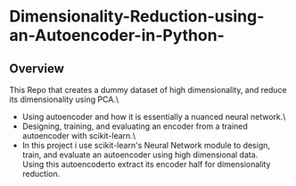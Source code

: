 # Dimensionality-Reduction-using-an-Autoencoder-in-Python-
## Overview
This Repo that creates a dummy dataset of high dimensionality, and reduce its dimensionality using PCA.\
- Using autoencoder and how it is essentially a nuanced neural network.\
- Designing, training, and evaluating an encoder from a trained autoencoder with scikit-learn.\
- In this project i use scikit-learn's Neural Network module to design, 
train, and evaluate an autoencoder using high dimensional data.\
Using this autoencoderto extract its encoder half for dimensionality reduction.
